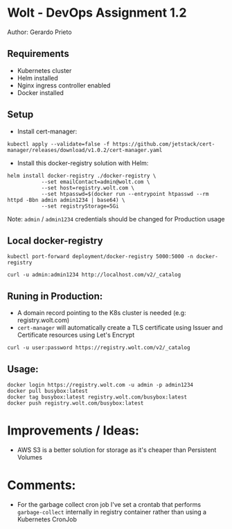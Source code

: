 # Wolt - DevOps Assignment 1.2
Author: Gerardo Prieto

## Requirements
- Kubernetes cluster
- Helm installed
- Nginx ingress controller enabled
- Docker installed

## Setup

- Install cert-manager:

```
kubectl apply --validate=false -f https://github.com/jetstack/cert-manager/releases/download/v1.0.2/cert-manager.yaml 
```

- Install this docker-registry solution with Helm:

```
helm install docker-registry ./docker-registry \
		   --set emailContact=admin@wolt.com \
		   --set host=registry.wolt.com \
		   --set htpasswd=$(docker run --entrypoint htpasswd --rm httpd -Bbn admin admin1234 | base64) \
		   --set registryStorage=5Gi 
```

Note: `admin` / `admin1234` credentials should be changed for Production usage


## Local docker-registry

```
kubectl port-forward deployment/docker-registry 5000:5000 -n docker-registry
```


`
curl -u admin:admin1234 http://localhost.com/v2/_catalog
`

## Runing in Production:

- A domain record pointing to the K8s cluster is needed (e.g: registry.wolt.com)
- `cert-manager` will automatically create a TLS certificate using Issuer and Certificate resources using Let's Encrypt

`
curl -u user:password https://registry.wolt.com/v2/_catalog
`


## Usage:

```
docker login https://registry.wolt.com -u admin -p admin1234
docker pull busybox:latest
docker tag busybox:latest registry.wolt.com/busybox:latest
docker push registry.wolt.com/busybox:latest
```


# Improvements / Ideas:
- AWS S3 is a better solution for storage as it's cheaper than Persistent Volumes

# Comments:
- For the garbage collect cron job I've set a crontab that performs `garbage-collect` internally in registry container rather than using a Kubernetes CronJob